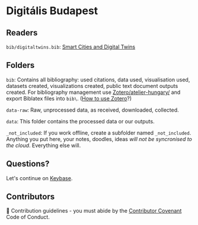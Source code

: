 # Digitális Budapest

## Readers

`bib/digitaltwins.bib`: [Smart Cities and Digital Twins](https://github.com/dataobservatory-eu/digitalis-budapest/blob/main/docs/digital-twins.md)


## Folders

`bib`: Contains all bibliography: used citations, data used, visualisation used, datasets created, visualizations created, public text document outputs created. For bibliography management use [Zotero/atelier-hungary/](https://www.zotero.org/groups/5416546/atelier-hungary/) and export Biblatex files into `bib\`. ([How to use Zotero](https://contributors.dataobservatory.eu/collaboration-tools.html#zotero)?)

`data-raw`:  Raw, unprocessed data, as received, downloaded, collected.

`data`: This folder contains the processed data or our outputs. 

`_not_included`: If you work offline, create a subfolder named `_not_included`.  Anything you put here, your notes, doodles, ideas *will not be syncronised to the cloud*.  Everything else will.

## Questions?

Let's continue on [Keybase](https://contributors.dataobservatory.eu/collaboration-tools.html#keybase). 

## Contributors

🌈 Contribution guidelines - you must abide by the [Contributor Covenant](https://www.contributor-covenant.org/version/2/1/code_of_conduct/) Code of Conduct.
